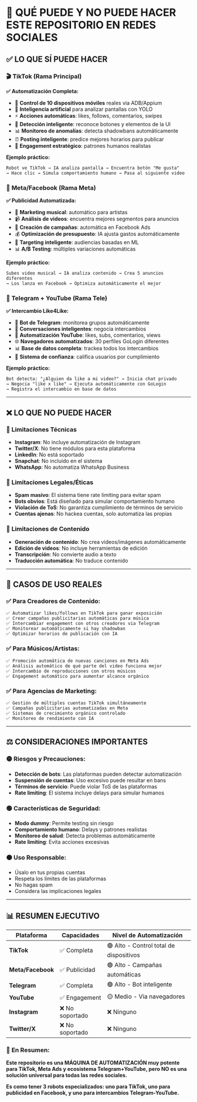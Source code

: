 # 📱 QUÉ PUEDE Y NO PUEDE HACER ESTE REPOSITORIO EN REDES SOCIALES

## ✅ **LO QUE SÍ PUEDE HACER**

### 🎬 **TikTok (Rama Principal)**
**✅ Automatización Completa:**
- 📱 **Control de 10 dispositivos móviles** reales via ADB/Appium
- 🤖 **Inteligencia artificial** para analizar pantallas con YOLO
- ⚡ **Acciones automáticas**: likes, follows, comentarios, swipes
- 🧠 **Detección inteligente**: reconoce botones y elementos de la UI
- 📊 **Monitoreo de anomalías**: detecta shadowbans automáticamente
- ⏰ **Posting inteligente**: predice mejores horarios para publicar
- 🎯 **Engagement estratégico**: patrones humanos realistas

**Ejemplo práctico:**
```
Robot ve TikTok → IA analiza pantalla → Encuentra botón "Me gusta" 
→ Hace clic → Simula comportamiento humano → Pasa al siguiente video
```

### 📘 **Meta/Facebook (Rama Meta)**
**✅ Publicidad Automatizada:**
- 🎵 **Marketing musical**: automático para artistas
- 📹 **Análisis de videos**: encuentra mejores segmentos para anuncios
- 🤖 **Creación de campañas**: automática en Facebook Ads
- 💰 **Optimización de presupuesto**: IA ajusta gastos automáticamente
- 🎯 **Targeting inteligente**: audiencias basadas en ML
- 📊 **A/B Testing**: múltiples variaciones automáticas

**Ejemplo práctico:**
```
Subes video musical → IA analiza contenido → Crea 5 anuncios diferentes
→ Los lanza en Facebook → Optimiza automáticamente el mejor
```

### 💬 **Telegram + YouTube (Rama Tele)**
**✅ Intercambio Like4Like:**
- 🤖 **Bot de Telegram**: monitorea grupos automáticamente
- 💬 **Conversaciones inteligentes**: negocia intercambios
- 🎥 **Automatización YouTube**: likes, subs, comentarios, views
- 🌐 **Navegadores automatizados**: 30 perfiles GoLogin diferentes
- 📊 **Base de datos completa**: trackea todos los intercambios
- 🔄 **Sistema de confianza**: califica usuarios por cumplimiento

**Ejemplo práctico:**
```
Bot detecta: "¿Alguien da like a mi video?" → Inicia chat privado
→ Negocia "like x like" → Ejecuta automáticamente con GoLogin
→ Registra el intercambio en base de datos
```

---

## ❌ **LO QUE NO PUEDE HACER**

### 🚫 **Limitaciones Técnicas**
- **Instagram**: No incluye automatización de Instagram
- **Twitter/X**: No tiene módulos para esta plataforma  
- **LinkedIn**: No está soportado
- **Snapchat**: No incluido en el sistema
- **WhatsApp**: No automatiza WhatsApp Business

### 🚫 **Limitaciones Legales/Éticas**
- **Spam masivo**: El sistema tiene rate limiting para evitar spam
- **Bots obvios**: Está diseñado para simular comportamiento humano
- **Violación de ToS**: No garantiza cumplimiento de términos de servicio
- **Cuentas ajenas**: No hackea cuentas, solo automatiza las propias

### 🚫 **Limitaciones de Contenido**
- **Generación de contenido**: No crea videos/imágenes automáticamente
- **Edición de videos**: No incluye herramientas de edición
- **Transcripción**: No convierte audio a texto
- **Traducción automática**: No traduce contenido

---

## 🎯 **CASOS DE USO REALES**

### ✅ **Para Creadores de Contenido:**
```
✅ Automatizar likes/follows en TikTok para ganar exposición
✅ Crear campañas publicitarias automáticas para música
✅ Intercambiar engagement con otros creadores via Telegram
✅ Monitorear automáticamente si hay shadowban
✅ Optimizar horarios de publicación con IA
```

### ✅ **Para Músicos/Artistas:**
```
✅ Promoción automática de nuevas canciones en Meta Ads
✅ Análisis automático de qué parte del video funciona mejor
✅ Intercambio de reproducciones con otros músicos
✅ Engagement automático para aumentar alcance orgánico
```

### ✅ **Para Agencias de Marketing:**
```
✅ Gestión de múltiples cuentas TikTok simultáneamente
✅ Campañas publicitarias automatizadas en Meta
✅ Sistemas de crecimiento orgánico controlado
✅ Monitoreo de rendimiento con IA
```

---

## ⚖️ **CONSIDERACIONES IMPORTANTES**

### 🟡 **Riesgos y Precauciones:**
- **Detección de bots**: Las plataformas pueden detectar automatización
- **Suspensión de cuentas**: Uso excesivo puede resultar en bans
- **Términos de servicio**: Puede violar ToS de las plataformas
- **Rate limiting**: El sistema incluye delays para simular humanos

### 🟢 **Características de Seguridad:**
- **Modo dummy**: Permite testing sin riesgo
- **Comportamiento humano**: Delays y patrones realistas
- **Monitoreo de salud**: Detecta problemas automáticamente
- **Rate limiting**: Evita acciones excesivas

### 🟠 **Uso Responsable:**
- Úsalo en tus propias cuentas
- Respeta los límites de las plataformas
- No hagas spam
- Considera las implicaciones legales

---

## 📊 **RESUMEN EJECUTIVO**

| Plataforma | Capacidades | Nivel de Automatización |
|------------|-------------|-------------------------|
| **TikTok** | ✅ Completa | 🟢 Alto - Control total de dispositivos |
| **Meta/Facebook** | ✅ Publicidad | 🟢 Alto - Campañas automáticas |
| **Telegram** | ✅ Completa | 🟢 Alto - Bot inteligente |
| **YouTube** | ✅ Engagement | 🟡 Medio - Via navegadores |
| **Instagram** | ❌ No soportado | ❌ Ninguno |
| **Twitter/X** | ❌ No soportado | ❌ Ninguno |

### 🎯 **En Resumen:**
**Este repositorio es una MÁQUINA DE AUTOMATIZACIÓN muy potente para TikTok, Meta Ads y ecosistema Telegram+YouTube, pero NO es una solución universal para todas las redes sociales.**

**Es como tener 3 robots especializados: uno para TikTok, uno para publicidad en Facebook, y uno para intercambios Telegram-YouTube.**